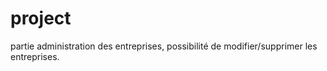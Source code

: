 # project

partie administration des entreprises, possibilité de modifier/supprimer les entreprises.
